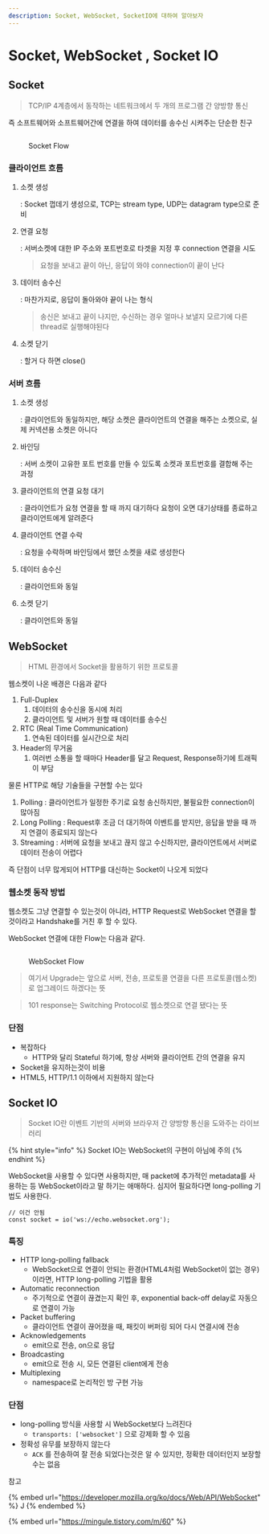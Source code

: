 ```yaml
---
description: Socket, WebSocket, SocketIO에 대하여 알아보자
---
```


# Socket, WebSocket , Socket IO

## Socket

> TCP/IP 4계층에서 동작하는 네트워크에서 두 개의 프로그램 간 양방향 통신

즉 소프트웨어와 소프트웨어간에 연결을 하여 데이터를 송수신 시켜주는 단순한 친구

<figure><img src="../.gitbook/assets/image (1) (2) (1).png" alt=""><figcaption><p>Socket Flow</p></figcaption></figure>

### 클라이언트 흐름

1.  소켓 생성

    : Socket 껍데기 생성으로, TCP는 stream type, UDP는 datagram type으로 준비
2.  연결 요청

    : 서버소켓에 대한 IP 주소와 포트번호로 타겟을 지정 후 connection 연결을 시도

    > 요청을 보내고 끝이 아닌, 응답이 와야 connection이 끝이 난다
3.  데이터 송수신

    : 마찬가지로, 응답이 돌아와야 끝이 나는 형식

    > 송신은 보내고 끝이 나지만, 수신하는 경우 얼마나 보낼지 모르기에 다른 thread로 실행해야된다
4.  소켓 닫기

    : 할거 다 하면 close()

### 서버 흐름

1.  소켓 생성

    : 클라이언트와 동일하지만, 해당 소켓은 클라이언트의 연결을 해주는 소켓으로, 실제 커넥션용 소켓은 아니다
2.  바인딩

    : 서버 소켓이 고유한 포트 번호를 만들 수 있도록 소켓과 포트번호를 결합해 주는 과정
3.  클라이언트의 연결 요청 대기

    : 클라이언트가 요청 연결을 할 때 까지 대기하다 요청이 오면 대기상태를 종료하고 클라이언트에게 알려준다
4.  클라이언트 연결 수락

    : 요청을 수락하며 바인딩에서 했던 소켓을 새로 생성한다
5.  데이터 송수신

    : 클라이언트와 동일
6.  소켓 닫기

    : 클라이언트와 동일

## WebSocket

> HTML 환경에서 Socket을 활용하기 위한 프로토콜

웹소켓이 나온 배경은 다음과 같다

1. Full-Duplex
   1. 데이터의 송수신을 동시에 처리
   2. 클라이언트 및 서버가 원할 때 데이터를 송수신
2. RTC (Real Time Communication)
   1. 연속된 데이터를 실시간으로 처리
3. Header의 무거움
   1. 여러번 소통을 할 때마다 Header를 달고 Request, Response하기에 트래픽이 부담

물론 HTTP로 해당 기술들을 구현할 수는 있다

1. Polling : 클라이언트가 일정한 주기로 요청 송신하지만, 불필요한 connection이 많아짐
2. Long Polling : Request후 조금 더 대기하여 이벤트를 받지만, 응답을 받을 때 까지 연결이 종료되지 않는다
3. Streaming : 서버에 요청을 보내고 끊지 않고 수신하지만, 클라이언트에서 서버로 데이터 전송이 어렵다

즉 단점이 너무 많게되어 HTTP를 대신하는 Socket이 나오게 되었다

### 웹소켓 동작 방법

웹소켓도 그냥 연결할 수 있는것이 아니라, HTTP Request로 WebSocket 연결을 할 것이라고 Handshake를 거친 후 할 수 있다.

WebSocket 연결에 대한 Flow는 다음과 같다.

<figure><img src="../.gitbook/assets/image (1) (1) (1).png" alt=""><figcaption><p>WebSocket Flow</p></figcaption></figure>

> 여기서 Upgrade는 앞으로 서버, 전송, 프로토콜 연결을 다른 프로토콜(웹소켓)로 업그레이드 하겠다는 뜻

> 101 response는 Switching Protocol로 웹소켓으로 연결 됐다는 뜻

### 단점

* 복잡하다
  * HTTP와 달리 Stateful 하기에, 항상 서버와 클라이언트 간의 연결을 유지
* Socket을 유지하는것이 비용
* HTML5, HTTP/1.1 이하에서 지원하지 않는다

## Socket IO

> Socket IO란 이벤트 기반의 서버와 브라우저 간 양방향 통신을 도와주는 라이브러리

{% hint style="info" %}
Socket IO는 WebSocket의 구현이 아님에 주의
{% endhint %}

WebSocket을 사용할 수 있다면 사용하지만, 매 packet에 추가적인 metadata를 사용하는 등 WebSocket이라고 말 하기는 애매하다. 심지어 필요하다면 long-polling 기법도 사용한다.&#x20;

```
// 이건 안됨
const socket = io('ws://echo.websocket.org');
```

### 특징

* HTTP long-polling fallback
  * WebSocket으로 연결이 안되는 환경(HTML4처럼 WebSocket이 없는 경우)이라면, HTTP long-polling 기법을 활용
* Automatic reconnection
  * 주기적으로 연결이 끊겼는지 확인 후, exponential back-off delay로 자동으로 연결이 가능
* Packet buffering
  * 클라이언트 연결이 끊어졌을 때, 패킷이 버퍼링 되어 다시 연결시에 전송
* Acknowledgements
  * emit으로 전송, on으로 응답
* Broadcasting
  * emit으로 전송 시, 모든 연결된 client에게 전송
* Multiplexing
  * namespace로 논리적인 방 구현 가능

### 단점

* long-polling 방식을 사용할 시 WebSocket보다 느려진다
  * `transports: ['websocket']` 으로 강제화 할 수 있음
* 정확성 유무를 보장하지 않는다
  * `ACK` 를 전송하여 잘 전송 되었다는것은 알 수 있지만, 정확한 데이터인지 보장할 수는 없음



참고

{% embed url="https://developer.mozilla.org/ko/docs/Web/API/WebSocket" %}
J
{% endembed %}

{% embed url="https://mingule.tistory.com/m/60" %}


